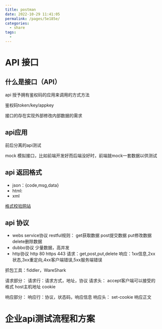 ```yaml
---
title: postman
date: 2022-10-29 11:41:05
permalink: /pages/5e185e/
categories:
  - share
tags:
  - 
---
```

# API 接口
## 什么是接口（API）
api 授予拥有鉴权码的应用来调用的方式方法

鉴权码token/key/appkey

接口的存在实现外部修改内部数据的需求

## api应用
前后分离的api测试

mock 模拟接口，比如前端开发好而后端没好时，前端就mock一套数据以供测试

## api 返回格式
- json：{code,msg,data}
- html:
- xml

[格式校验网站](https://bejson.com)

## api 协议
- webs service协议
restful规则：
get获取数据 post提交数据 put修改数据 delete删除数据
- dubbo协议
少量数据，高并发
- http协议
http 80
https 443
请求：get,post,put,delete
响应：1xx信息,2xx状态,3xx重定向,4xx客户端错误,5xx服务端错误

抓包工具：fiddler，WareShark

请求部分：
请求行：请求方式，地址，协议
请求头：
accept客户端可以接受的格式
host主机地址
cookie


响应部分：
响应行：协议，状态码，响应信息
响应头：
set-cookie
响应正文


# 企业api测试流程和方案


















